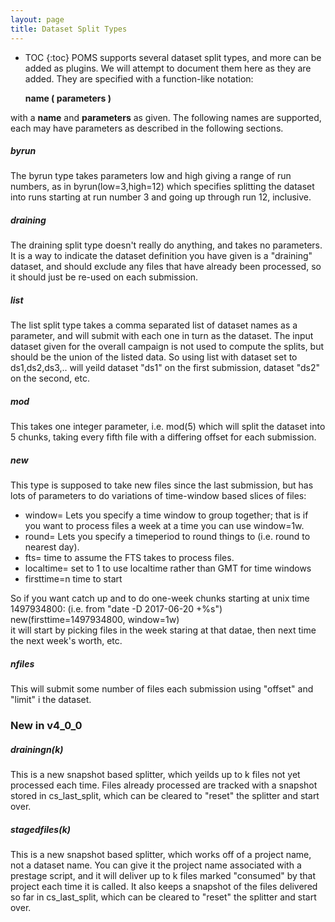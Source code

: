 ```yaml
---
layout: page
title: Dataset Split Types
---
```

* TOC
{:toc}
POMS supports several dataset split types, and more can be added as plugins. We will attempt to document them here as they are added. They are specified with a function-like notation:

  **name ( parameters )**

with a **name** and **parameters** as given. The following names are supported, each may have parameters as described in the following sections.


##### byrun

The byrun type takes parameters low and high giving a range of run numbers, as in byrun(low=3,high=12) which specifies splitting the dataset into runs starting at run number 3 and going up through run 12, inclusive.

##### draining

The draining split type doesn't really do anything, and takes no parameters. It is a way to indicate the dataset definition you have given is a "draining" dataset, and should exclude any files that have already been processed, so it should just be re-used on each submission.

##### list

The list split type takes a comma separated list of dataset names as a parameter, and will submit with each one in turn as the dataset. The input dataset given for the overall campaign is not used to compute the splits, but should be the union of the listed data. So using list with dataset set to ds1,ds2,ds3,.. will yeild dataset "ds1" on the first submission, dataset "ds2" on the second, etc.

##### mod

This takes one integer parameter, i.e. mod(5) which will split the dataset into 5 chunks, taking every fifth file with a differing offset for each submission.

##### new

This type is supposed to take new files since the last submission, but has lots of parameters to do variations of time-window based slices of files:

* window= Lets you specify a time window to group together; that is if you want to process files a week at a time you can use window=1w.
* round= Lets you specify a timeperiod to round things to (i.e. round to nearest day).
* fts= time to assume the FTS takes to process files.
* localtime= set to 1 to use localtime rather than GMT for time windows
* firsttime=n time to start

So if you want catch up and to do one-week chunks starting at unix time 1497934800: (i.e. from "date -D 2017-06-20 +%s")
new(firsttime=1497934800, window=1w)  
it will start by picking files in the week staring at that datae, then next time the next week's worth, etc.

##### nfiles

This will submit some number of files each submission using "offset" and "limit" i the dataset.

### New in v4_0_0

##### drainingn(k)

This is a new snapshot based splitter, which yeilds up to k files not yet processed each time. Files already processed are tracked with a snapshot stored in cs_last_split, which can be cleared to "reset" the splitter and start over.

##### stagedfiles(k)

This is a new snapshot based splitter, which works off of a project name, not a dataset name. You can give it the project name associated with a prestage script, and it will deliver up to k files marked "consumed" by that project each time it is called.
It also keeps a snapshot of the files delivered so far in cs_last_split, which can be cleared to "reset" the splitter and start over.